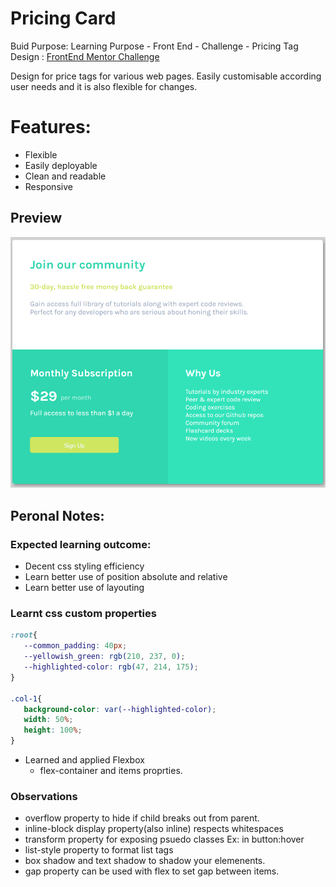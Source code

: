 # Pricing Card
Buid Purpose: Learning Purpose - Front End - Challenge - Pricing Tag Design : [FrontEnd Mentor Challenge](https://www.frontendmentor.io/challenges/single-price-grid-component-5ce41129d0ff452fec5abbbc)

Design for price tags for various web pages. Easily customisable according user needs and it is also flexible for changes.


# Features:
* Flexible
* Easily deployable
* Clean and readable
* Responsive 

## Preview
![Preview image of Pricing Card](<images/pricing card preview.png>)
 ## Peronal Notes:
 ### Expected learning outcome:
* Decent css styling efficiency
* Learn better use of position absolute and relative
* Learn better use of layouting

 ### Learnt css custom properties
 ```css
 :root{
    --common_padding: 40px;
    --yellowish_green: rgb(210, 237, 0);
    --highlighted-color: rgb(47, 214, 175);
}

.col-1{
    background-color: var(--highlighted-color);
    width: 50%;
    height: 100%;
}
 ```

 * Learned and applied Flexbox
    - flex-container and items proprties.

 ### Observations
 * overflow property to hide if child breaks out from parent.
 * inline-block display property(also inline) respects whitespaces
 * transform property for exposing psuedo classes Ex: in button:hover
 * list-style property to format list tags
 * box shadow and text shadow to  shadow your elemenents.
 * gap property can be used with flex to set gap between items.

 

 